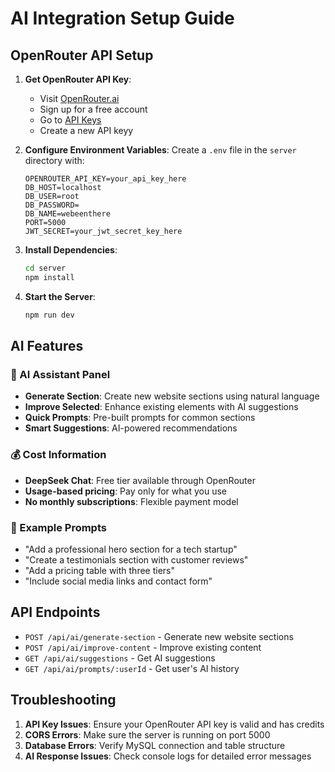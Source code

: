 # AI Integration Setup Guide

## OpenRouter API Setup

1. **Get OpenRouter API Key**:
   - Visit [OpenRouter.ai](https://openrouter.ai/)
   - Sign up for a free account
   - Go to [API Keys](https://openrouter.ai/keys)
   - Create a new API keyy

2. **Configure Environment Variables**:
   Create a `.env` file in the `server` directory with:
   ```
   OPENROUTER_API_KEY=your_api_key_here
   DB_HOST=localhost
   DB_USER=root
   DB_PASSWORD=
   DB_NAME=webeenthere
   PORT=5000
   JWT_SECRET=your_jwt_secret_key_here
   ```

3. **Install Dependencies**:
   ```bash
   cd server
   npm install
   ```

4. **Start the Server**:
   ```bash
   npm run dev
   ```

## AI Features

### 🤖 AI Assistant Panel
- **Generate Section**: Create new website sections using natural language
- **Improve Selected**: Enhance existing elements with AI suggestions
- **Quick Prompts**: Pre-built prompts for common sections
- **Smart Suggestions**: AI-powered recommendations

### 💰 Cost Information
- **DeepSeek Chat**: Free tier available through OpenRouter
- **Usage-based pricing**: Pay only for what you use
- **No monthly subscriptions**: Flexible payment model

### 🎯 Example Prompts
- "Add a professional hero section for a tech startup"
- "Create a testimonials section with customer reviews"
- "Add a pricing table with three tiers"
- "Include social media links and contact form"

## API Endpoints

- `POST /api/ai/generate-section` - Generate new website sections
- `POST /api/ai/improve-content` - Improve existing content
- `GET /api/ai/suggestions` - Get AI suggestions
- `GET /api/ai/prompts/:userId` - Get user's AI history

## Troubleshooting

1. **API Key Issues**: Ensure your OpenRouter API key is valid and has credits
2. **CORS Errors**: Make sure the server is running on port 5000
3. **Database Errors**: Verify MySQL connection and table structure
4. **AI Response Issues**: Check console logs for detailed error messages


